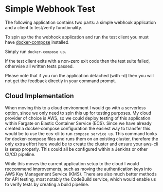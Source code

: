 # Simple Webhook Test

The following application contains two parts: a simple webhook application and a client to test/verify functionality.

To spin up the the webhook application and run the test client you must have [docker-compose](https://docs.docker.com/compose/install/) installed.

Simply run `docker-compose up`.

If the test client exits with a non-zero exit code then the test suite failed, otherwise all written tests passed.

Please note that if you run the application detached (with -d) then you will not get the feedback directly in your command prompt.

## Cloud Implementation

When moving this to a cloud environment I would go with a serverless option, since we only need to spin this up for testing purposes. My cloud provider of choice is AWS, so we could deploy testing of this application within Fargate on Elastic Container Service (ECS). Since we have already created a docker-compose configuration the easiest way to transfer this would be to use the ecs-cli to run `compose service up`. This command looks for docker-compose files and runs them on an existing cluster, therefore the only extra effort here would be to create the cluster and ensure your aws-cli is setup properly. This could all be configured within a Jenkins or other CI/CD pipeline.

While this moves the current application setup to the cloud I would reccommend improvements, such as moving the authentication keys into AWS Key Management Service (KMS). There are also much better methods for API testing, most notably the CodeBuild service, which would enable us to verify tests by creating a build pipeline.
